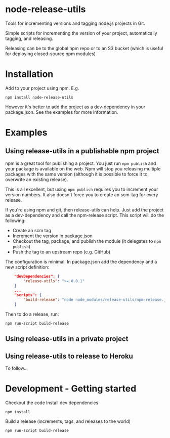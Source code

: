 node-release-utils
==================

Tools for incrementing versions and tagging node.js projects in Git.

Simple scripts for incrementing the version of your project, automatically tagging, and releasing.

Releasing can be to the global npm repo or to an S3 bucket (which is useful for deploying closed-source npm modules)

Installation
============

Add to your project using npm. E.g.

    npm install node-release-utils
    
However it's better to add the project as a dev-dependency in your package.json. See the examples for more information.

Examples
========

Using release-utils in a publishable npm project
-------------------------------------------------

npm is a great tool for publishing a project. You just run ``npm publish`` and your 
package is available on the web. Npm will stop you releasing multiple packages with 
the same version (although it is possible to force it to overwrite an existing release).

This is all excellent, but using ``npm publish`` requires you to increment your version numbers. It
also doesn't force you to create an scm-tag for every release.

If you're using npm and git, then release-utils can help. Just add the project as a dev-dependency 
and call the npm-release script. This script will do the following:

* Create an scm tag
* Increment the version in package.json
* Checkout the tag, package, and publish the module (it delegates to ``npm publish``)
* Push the tag to an upstream repo (e.g. GitHub)

The configuration is minimal. In package.json add the dependency and a new script definition:

```json
    "devDependencies": {
        "release-utils": ">= 0.0.1"
    }
    ...
    "scripts": {
        "build-release": "node node_modules/release-utils/npm-release.js",
    }
```

Then to do a release, run:

    npm run-script build-release

Using release-utils in a private project
----------------------------------------




Using release-utils to release to Heroku
----------------------------------------

To follow...


Development - Getting started
=============================

Checkout the code
Install dev dependencies

    npm install

Build a release (increments, tags, and releases to the world)

    npm run-script build-release
    
    

